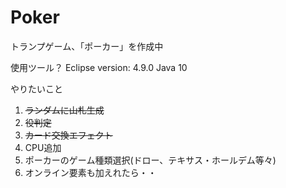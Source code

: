 # Poker

トランプゲーム、「ポーカー」を作成中

使用ツール？
Eclipse version: 4.9.0
Java 10

やりたいこと
1. <s>ランダムに山札生成</s>
2. <s>役判定</s>
3. <s>カード交換エフェクト</s>
4. CPU追加
5. ポーカーのゲーム種類選択(ドロー、テキサス・ホールデム等々)
6. オンライン要素も加えれたら・・
